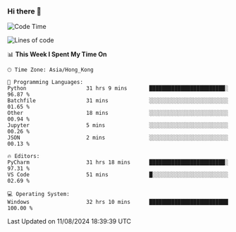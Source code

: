 ### Hi there 👋

<!--
**RoiexLee/RoiexLee** is a ✨ _special_ ✨ repository because its `README.md` (this file) appears on your GitHub profile.

Here are some ideas to get you started:

- 🔭 I’m currently working on ...
- 🌱 I’m currently learning ...
- 👯 I’m looking to collaborate on ...
- 🤔 I’m looking for help with ...
- 💬 Ask me about ...
- 📫 How to reach me: ...
- 😄 Pronouns: ...
- ⚡ Fun fact: ...
-->

<!--START_SECTION:waka-->
![Code Time](http://img.shields.io/badge/Code%20Time-650%20hrs%2059%20mins-blue)

![Lines of code](https://img.shields.io/badge/From%20Hello%20World%20I%27ve%20Written-38.4%20thousand%20lines%20of%20code-blue)

📊 **This Week I Spent My Time On** 

```text
🕑︎ Time Zone: Asia/Hong_Kong

💬 Programming Languages: 
Python                   31 hrs 9 mins       ████████████████████████░   96.87 % 
Batchfile                31 mins             ░░░░░░░░░░░░░░░░░░░░░░░░░   01.65 % 
Other                    18 mins             ░░░░░░░░░░░░░░░░░░░░░░░░░   00.94 % 
Jupyter                  5 mins              ░░░░░░░░░░░░░░░░░░░░░░░░░   00.26 % 
JSON                     2 mins              ░░░░░░░░░░░░░░░░░░░░░░░░░   00.13 % 

🔥 Editors: 
PyCharm                  31 hrs 18 mins      ████████████████████████░   97.31 % 
VS Code                  51 mins             █░░░░░░░░░░░░░░░░░░░░░░░░   02.69 % 

💻 Operating System: 
Windows                  32 hrs 10 mins      █████████████████████████   100.00 % 
```


 Last Updated on 11/08/2024 18:39:39 UTC
<!--END_SECTION:waka-->

